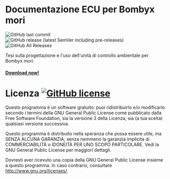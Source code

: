 # Documentazione ECU per Bombyx mori

![GitHub last commit](https://img.shields.io/github/last-commit/GLWine/ECU-Bombyx?logo=github&style=social)
![GitHub release (latest SemVer including pre-releases)](https://img.shields.io/github/v/release/GLWine/ECU-Bombyx?include_prereleases&style=social)
![GitHub All Releases](https://img.shields.io/github/downloads/GLWine/ECU-Bombyx/total?style=social)

Tesi sulla progettazione e l'uso dell'unità di controllo ambientale per Bombyx mori

#### [**Download now!**](https://github.com/bonsky97/AudioSpeedUp/releases/latest/download/AudioSpeedUp.apk) 

# Licenza   [![GitHub license](https://img.shields.io/github/license/GLWine/ECU-Bombyx)](https://github.com/GLWine/ECU-Bombyx/blob/master/LICENSE.md)

Questo programma è un software gratuito: puoi ridistribuirlo e/o modificarlo secondo i termini della GNU General Public License come pubblicato dalla Free Software Foundation, sia la versione 3 della Licenza, sia (a tua scelta) qualsiasi versione successiva.

Questo programma è distribuito nella speranza che possa essere utile, ma SENZA ALCUNA GARANZIA; senza nemmeno la garanzia implicita di COMMERCIABILITÀ o IDONEITÀ PER UNO SCOPO PARTICOLARE. Vedi la GNU General Public License per maggiori dettagli.

Dovresti aver ricevuto una copia della GNU General Public License insieme a questo programma. In caso contrario, consultare <http://www.gnu.org/licenses/>.
